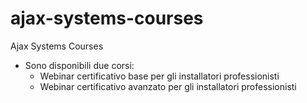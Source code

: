 # ajax-systems-courses
Ajax Systems Courses

- Sono disponibili due corsi:
    - Webinar certificativo base per gli installatori professionisti
    - Webinar certificativo avanzato per gli installatori professionisti